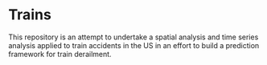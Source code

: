 # Trains
This repository is an attempt to undertake a spatial analysis and time series analysis applied to train accidents in the US in an effort to build a prediction framework for train derailment.
